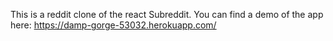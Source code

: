 This is a reddit clone of the react Subreddit.
You can find a demo of the app here:
https://damp-gorge-53032.herokuapp.com/

